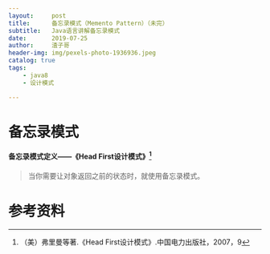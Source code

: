 ```yaml
---
layout:     post
title:      备忘录模式（Memento Pattern）（未完）
subtitle:   Java语言讲解备忘录模式
date:       2019-07-25
author:     渣子哥
header-img: img/pexels-photo-1936936.jpeg
catalog: true
tags:
    - java8
    - 设计模式

---
```


# 备忘录模式













#### 备忘录模式定义——《Head First设计模式》[^1]

> 当你需要让对象返回之前的状态时，就使用备忘录模式。





# 参考资料

[^1]: （美）弗里曼等著.《Head First设计模式》.中国电力出版社，2007，9

